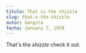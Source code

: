 ```yaml
---
titulo: That is the shizzle
slug: that-s-the-shizzle
autor: Gangsta
fecha: January 7, 1970
---
```

That\'s the *shizzle* check it out.
